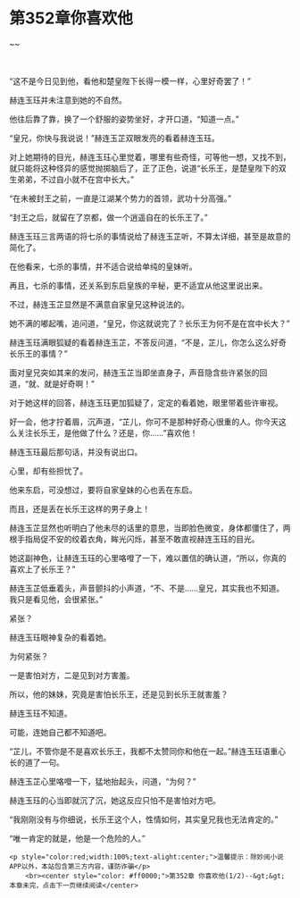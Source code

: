 # 第352章你喜欢他
~~
    	    <p name="pagetop" href="javascript:void(0);" onclick="return false" style="line-height: 35px;padding: 10px;color: #333;"> </p><p>“这不是今日见到他，看他和楚皇陛下长得一模一样，心里好奇罢了！”</p><p>赫连玉珏并未注意到她的不自然。</p><p>他往后靠了靠，换了一个舒服的姿势坐好，才开口道，“知道一点。”</p><p>“皇兄，你快与我说说！”赫连玉芷双眼发亮的看着赫连玉珏。</p><p>对上她期待的目光，赫连玉珏心里觉着，哪里有些奇怪，可等他一想，又找不到，就只能将这种怪异的感觉抛掷脑后了，正了正色，说道“长乐王，是楚皇陛下的双生弟弟，不过自小就不在宫中长大。”</p><p>“在未被封王之前，一直是江湖某个势力的首领，武功十分高强。”</p><p>“封王之后，就留在了京都，做一个逍遥自在的长乐王了。”</p><p>赫连玉珏三言两语的将七杀的事情说给了赫连玉芷听，不算太详细，甚至是故意的简化了。</p><p>在他看来，七杀的事情，并不适合说给单纯的皇妹听。</p><p>再且，七杀的事情，还关系到东启皇族的辛秘，更不适宜从他这里说出来。</p><p>不过，赫连玉芷显然是不满意自家皇兄这种说法的。</p><p>她不满的嘟起嘴，追问道，“皇兄，你这就说完了？长乐王为何不是在宫中长大？”</p><p>赫连玉珏满眼狐疑的看着赫连玉芷，不答反问道，“不是，芷儿，你怎么这么好奇长乐王的事情？”</p><p>面对皇兄突如其来的发问，赫连玉芷当即坐直身子，声音隐含些许紧张的回道，“就、就是好奇啊！”</p><p>对于她这样的回答，赫连玉珏更加狐疑了，定定的看着她，眼里带着些许审视。</p><p>好一会，他才拧着眉，沉声道，“芷儿，你可不是那种好奇心很重的人。你今天这么关注长乐王，是他做了什么？还是，你……”喜欢他！</p><p>赫连玉珏最后那句话，并没有说出口。</p><p>心里，却有些担忧了。</p><p>他来东启，可没想过，要将自家皇妹的心也丢在东启。</p><p>而且，还是丢在长乐王这样的男子身上！</p><p>赫连玉芷显然也听明白了他未尽的话里的意思，当即脸色微变，身体都僵住了，两根手指局促不安的绞着衣角，眸光闪烁，甚至不敢直视赫连玉珏的目光。</p><p>她这副神色，让赫连玉珏的心里咯噔了一下，难以置信的确认道，“所以，你真的喜欢上了长乐王？”</p><p>赫连玉芷低垂着头，声音颤抖的小声道，“不、不是……皇兄，其实我也不知道。我只是看见他，会很紧张。”</p><p>紧张？</p><p>赫连玉珏眼神复杂的看着她。</p><p>为何紧张？</p><p>一是害怕对方，二是见到对方害羞。</p><p>所以，他的妹妹，究竟是害怕长乐王，还是见到长乐王就害羞？</p><p>赫连玉珏不知道。</p><p>可能，连她自己都不知道吧。</p><p>“芷儿，不管你是不是喜欢长乐王，我都不太赞同你和他在一起。”赫连玉珏语重心长的道了一句。</p><p>赫连玉芷心里咯噔一下，猛地抬起头，问道，“为何？”</p><p>赫连玉珏的心当即就沉了沉，她这反应只怕不是害怕对方吧。</p><p>“我刚刚没有与你细说，长乐王这个人，性情如何，其实皇兄我也无法肯定的。”</p><p>“唯一肯定的就是，他是一个危险的人。”</p>
    	
   	<p style="color:red;width:100%;text-alight:center;">温馨提示：除妙阅小说APP以外，本站包含第三方内容，谨防诈骗</p>
    	<br><center style="color: #ff0000;">第352章 你喜欢他(1/2)--&gt;&gt;本章未完，点击下一页继续阅读</center>
    	